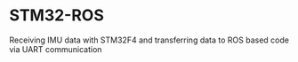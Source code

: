 # STM32-ROS
Receiving IMU data with STM32F4 and transferring data to ROS based code via UART communication
